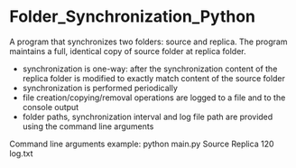# Folder_Synchronization_Python
 A program that synchronizes two folders: source and replica. The  program maintains a full, identical copy of source folder at replica folder.
 
- synchronization is one-way: after the synchronization content of the replica folder is modified to exactly match content of the source folder
- synchronization is performed periodically
- file creation/copying/removal operations are logged to a file and to the console output
- folder paths, synchronization interval and log file path are provided using the command line arguments

Command line arguments example:  python main.py Source Replica 120 log.txt


